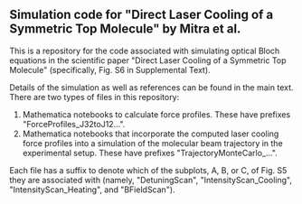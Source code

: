 ## Simulation code for "Direct Laser Cooling of a Symmetric Top Molecule" by Mitra et al.
This is a repository for the code associated with simulating optical Bloch equations in the scientific paper "Direct Laser Cooling of a Symmetric Top Molecule" (specifically, Fig. S6 in Supplemental Text). 

Details of the simulation as well as references can be found in the main text. There are two types of files in this repository:

1. Mathematica notebooks to calculate force profiles. These have prefixes "ForceProfiles_J32toJ12...".
2. Mathematica notebooks that incorporate the computed laser cooling force profiles into a simulation of the molecular beam trajectory in the experimental setup. These have prefixes "TrajectoryMonteCarlo_...".

Each file has a suffix to denote which of the subplots, A, B, or C, of Fig. S5 they are associated with (namely, "DetuningScan", "IntensityScan_Cooling", "IntensityScan_Heating", and "BFieldScan").
